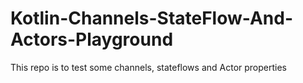 # Kotlin-Channels-StateFlow-And-Actors-Playground
This repo is to test some channels, stateflows and Actor properties 
